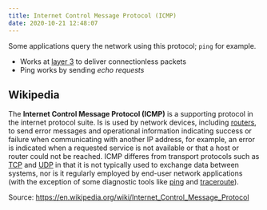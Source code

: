 ```yaml
---
title: Internet Control Message Protocol (ICMP)
date: 2020-10-21 12:48:07
---
```


Some applications query the network using this protocol; `ping` for example.

* Works at [layer 3](20201010184439-layer-3.md) to deliver connectionless packets
* Ping works by sending *echo requests*

## Wikipedia

The **Internet Control Message Protocol (ICMP)** is a supporting protocol in the
internet protocol suite. Is is used by network devices, including
[routers](20201010180851-router.md), to send error messages and
operational information indicating success or failure when communicating with
another IP address, for example, an error is indicated when a requested service
is not available or that a host or router could not be reached. ICMP differes
from transport protocols such as [TCP](20201010181222-tcp.md) and
[UDP](20201011173654-udp.md) in that it is not typically used to
exchange data between systems, nor is it regularly employed by end-user network
applications (with the exception of some diagnostic tools like [ping](20210614064411-ping.md) and
[traceroute](20210614064532-traceroute.md)).

Source: https://en.wikipedia.org/wiki/Internet_Control_Message_Protocol
